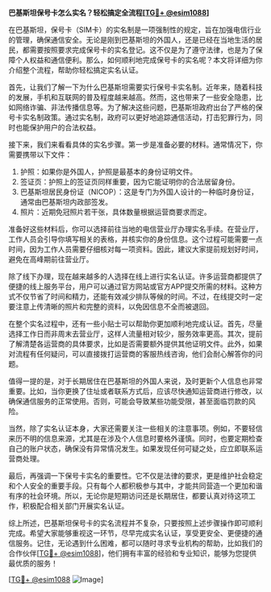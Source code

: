**巴基斯坦保号卡怎么实名？轻松搞定全流程[[TG💪+ @esim1088](https://t.me/s/esim1088)]**

在巴基斯坦，保号卡（SIM卡）的实名制是一项强制性的规定，旨在加强电信行业的管理，确保通信安全。无论是刚到巴基斯坦的外国人，还是已经在当地生活的居民，都需要按照要求完成保号卡的实名登记。这不仅是为了遵守法律，也是为了保障个人权益和通信便利。那么，如何顺利地完成保号卡的实名呢？本文将详细为你介绍整个流程，帮助你轻松搞定实名认证。

首先，让我们了解一下为什么巴基斯坦需要实行保号卡实名制。近年来，随着科技的发展，手机和互联网的普及程度越来越高。然而，这也带来了一些安全隐患，比如网络诈骗、非法传播信息等。为了解决这些问题，巴基斯坦政府出台了严格的保号卡实名制政策。通过实名制，政府可以更好地追踪通信活动，打击犯罪行为，同时也能保护用户的合法权益。

接下来，我们来看看具体的实名步骤。第一步是准备必要的材料。通常情况下，你需要携带以下文件：

1. 护照：如果你是外国人，护照是最基本的身份证明文件。
2. 签证页：护照上的签证页同样重要，因为它能证明你的合法居留身份。
3. 巴基斯坦居民身份证（NICOP）：这是专门为外国人设计的一种临时身份证，通常由巴基斯坦内政部签发。
4. 照片：近期免冠照片若干张，具体数量根据运营商要求而定。

准备好这些材料后，你可以选择前往当地的电信营业厅办理实名手续。在营业厅，工作人员会引导你填写相关的表格，并核实你的身份信息。这个过程可能需要一点时间，因为工作人员需要仔细核对每一项资料。因此，建议大家提前规划好时间，避免在高峰期前往营业厅。

除了线下办理，现在越来越多的人选择在线上进行实名认证。许多运营商都提供了便捷的线上服务平台，用户可以通过官方网站或官方APP提交所需的材料。这种方式不仅节省了时间和精力，还能有效减少排队等候的时间。不过，在线提交时一定要注意上传清晰的照片和完整的资料，以免因信息不全而被退回。

在整个实名过程中，还有一些小贴士可以帮助你更加顺利地完成认证。首先，尽量选择工作日而非周末去营业厅，这样人流量相对较少，服务效率更高。其次，提前了解清楚各运营商的具体要求，比如是否需要额外提供其他证明文件。此外，如果对流程有任何疑问，可以直接拨打运营商的客服热线咨询，他们会耐心解答你的问题。

值得一提的是，对于长期居住在巴基斯坦的外国人来说，及时更新个人信息也非常重要。比如，当你更换了住址或者联系方式后，应该尽快通知运营商进行修改，以确保通信服务的正常使用。否则，可能会导致某些功能受限，甚至面临罚款的风险。

当然，除了实名认证本身，大家还需要关注一些相关的注意事项。例如，不要轻信来历不明的信息来源，尤其是在涉及个人信息时要格外谨慎。同时，也要定期检查自己的账户状态，确保没有异常情况发生。如果发现任何可疑之处，应立即联系运营商处理。

最后，再强调一下保号卡实名的重要性。它不仅是法律的要求，更是维护社会稳定和个人安全的重要手段。只有每个人都积极参与其中，才能共同营造一个更加和谐有序的社会环境。所以，无论你是短期访问还是长期居住，都要认真对待这项工作，积极配合相关部门开展实名认证。

综上所述，巴基斯坦保号卡的实名流程并不复杂，只要按照上述步骤操作即可顺利完成。希望大家能够重视这一环节，尽早完成实名认证，享受更安全、更便捷的通信服务。记住，无论遇到什么困难，都可以随时寻求专业机构的帮助，比如我们的合作伙伴[[TG💪+ @esim1088](https://t.me/s/esim1088)]，他们拥有丰富的经验和专业知识，能够为您提供最优质的服务！

[[TG💪+ @esim1088](https://t.me/s/esim1088) ![Image](https://i.postimg.cc/4NQfJmqS/Snipaste-2025-05-13-00-14-12.png)]